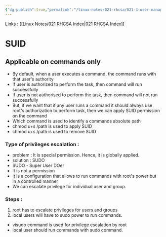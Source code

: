 ```yaml
---
{"dg-publish":true,"permalink":"/linux-notes/021-rhcsa/021-3-user-management/021-3-6-7-2-suid/"}
---
```


Links : [[Linux Notes/021 RHCSA Index\|021 RHCSA Index]]

# SUID

## Applicable on commands only

- By default, when a user executes a command, the command runs with that user's authority
- If user is authorized to perform the task, then command will run successfully
- If user is not authorised to perform the task, then command will not run successfully
- But, if we want that if any user runs a command it should always use root's authorization to perform task, then we can apply SUID permission on the command
- Which command is used to identify a commands absolute path
- chmod u+s /path is used to apply SUID
- chmod u+s /path is used to remove SUID

### Type of privileges escalation :
- problem : It is special permission. Hence, it is globally applied.
- solution : SUDO
- SUDO - Super User DOer
- It is not a permission
- It is a configuration that allows to run commands with root's power but in a controlled manner
- We can escalate privilege for individual user and group.

### Steps :
1. root has to escalate privileges for users and groups
2. local users will have to sudo power to run commands.

- visudo command is used for privilege escalation by root
- local user should run commands with sudo command.